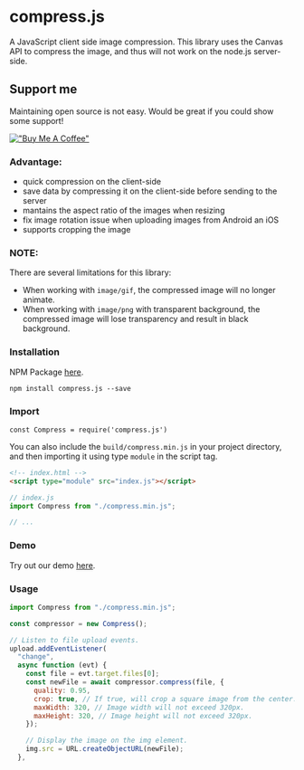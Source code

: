 <!-- [![Build Status](https://travis-ci.org/alextanhongpin/compress.js.svg?branch=master)](https://travis-ci.org/alextanhongpin/compress.js) -->

# compress.js
A JavaScript client side image compression. This library uses the Canvas API to compress the image, and thus will not work on the node.js server-side.

## Support me

Maintaining open source is not easy. Would be great if you could show some support!

[!["Buy Me A Coffee"](https://www.buymeacoffee.com/assets/img/custom_images/orange_img.png)](https://buymeacoffee.com/alextan2205)


### Advantage:

- quick compression on the client-side
- save data by compressing it on the client-side before sending to the server
- mantains the aspect ratio of the images when resizing
- fix image rotation issue when uploading images from Android an iOS
- supports cropping the image

### NOTE:

There are several limitations for this library:
- When working with `image/gif`, the compressed image will no longer animate.
- When working with `image/png` with transparent background, the compressed image will lose transparency and result in black background.


### Installation

NPM Package [here](https://www.npmjs.com/package/compress.js).

```
npm install compress.js --save
```

### Import

```
const Compress = require('compress.js')
```

You can also include the `build/compress.min.js` in your project directory, and then importing it using type `module` in the script tag.

```html
<!-- index.html -->
<script type="module" src="index.js"></script>
```

```js
// index.js
import Compress from "./compress.min.js";

// ...
```


### Demo

Try out our demo [here](https://practical-easley-4e78c7.netlify.app/).

### Usage

```js
import Compress from "./compress.min.js";

const compressor = new Compress();

// Listen to file upload events.
upload.addEventListener(
  "change",
  async function (evt) {
	const file = evt.target.files[0];
    const newFile = await compressor.compress(file, {
      quality: 0.95,
      crop: true, // If true, will crop a square image from the center.
      maxWidth: 320, // Image width will not exceed 320px.
      maxHeight: 320, // Image height will not exceed 320px.
    });

    // Display the image on the img element.
    img.src = URL.createObjectURL(newFile);
  },
```
